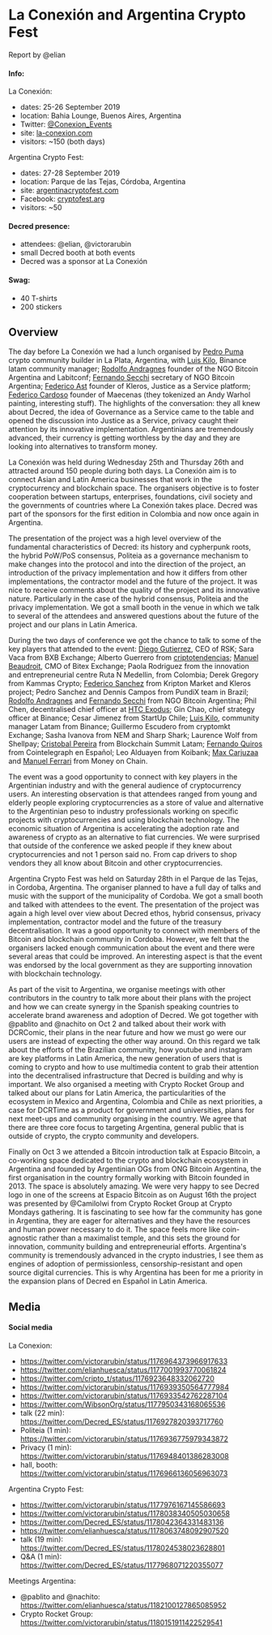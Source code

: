 # La Conexión and Argentina Crypto Fest

Report by @elian

#### Info:

La Conexión:

- dates: 25-26 September 2019
- location: Bahia Lounge, Buenos Aires, Argentina
- Twitter: [@Conexion_Events](https://twitter.com/Conexion_Events)
- site: [la-conexion.com](https://la-conexion.com/home/)
- visitors: ~150 (both days)

Argentina Crypto Fest:

- dates: 27-28 September 2019
- location: Parque de las Tejas, Córdoba, Argentina
- site: [argentinacryptofest.com](https://argentinacryptofest.com/)
- Facebook: [cryptofest.arg](https://www.facebook.com/cryptofest.arg/)
- visitors: ~50

#### Decred presence:

- attendees: @elian, @victorarubin
- small Decred booth at both events
- Decred was a sponsor at La Conexión

#### Swag:

- 40 T-shirts
- 200 stickers

## Overview

The day before La Conexión we had a lunch organised by [Pedro Puma](https://twitter.com/PedroReyPuma) crypto community builder in La Plata, Argentina, with [Luis Kilo](https://twitter.com/cryptopago), Binance latam community manager; [Rodolfo Andragnes](https://twitter.com/RodolfoBits) founder of the NGO Bitcoin Argentina and Labitconf; [Fernando Secchi](https://twitter.com/fersecchi) secretary of NGO Bitcoin Argentina; [Federico Ast](https://twitter.com/federicoast) founder of Kleros, Justice as a Service platform; [Federico Cardoso](https://twitter.com/ravenio) founder of Maecenas (they tokenized an Andy Warhol painting, interesting stuff). The highlights of the conversation: they all knew about Decred, the idea of Governance as a Service came to the table and opened the discussion into Justice as a Service, privacy caught their attention by its innovative implementation. Argentinians are tremendously advanced, their currency is getting worthless by the day and they are looking into alternatives to transform money.

La Conexión was held during Wednesday 25th and Thursday 26th and attracted around 150 people during both days. La Conexión aim is to connect Asian and Latin America businesses that work in the cryptocurrency and blockchain space. The organisers objective is to foster cooperation between startups, enterprises, foundations, civil society and the governments of countries where La Conexión takes place. Decred was part of the sponsors for the first edition in Colombia and now once again in Argentina.

The presentation of the project was a high level overview of the fundamental characteristics of Decred: its history and cypherpunk roots, the hybrid PoW/PoS consensus, Politeia as a governance mechanism to make changes into the protocol and into the direction of the project, an introduction of the privacy implementation and how it differs from other implementations, the contractor model and the future of the project. It was nice to receive comments about the quality of the project and its innovative nature. Particularly in the case of the hybrid consensus, Politeia and the privacy implementation. We got a small booth in the venue in which we talk to several of the attendees and answered questions about the future of the project and our plans in Latin America.

During the two days of conference we got the chance to talk to some of the key players that attended to the event: [Diego Gutierrez]((https://twitter.com/dieguito)), CEO of RSK; Sara Vaca from BXB Exchange; Alberto Guerrero from [criptotendencias](https://twitter.com/cripto_t); [Manuel Beaudroit](https://twitter.com/mbeaudroit), CMO of Bitex Exchange; Paola Rodriguez from the innovation and entrepreneurial centre Ruta N Medellin, from Colombia; Derek Gregory from Kammas Crypto; [Federico Sanchez](https://twitter.com/federicoast) from Kripton Market and Kleros project; Pedro Sanchez and Dennis Campos from PundiX team in Brazil; [Rodolfo Andragnes](https://twitter.com/RodolfoBits) and [Fernando Secchi](https://twitter.com/fersecchi) from NGO Bitcoin Argentina; Phil Chen, decentralised chief officer at [HTC Exodus](https://twitter.com/htcexodus); Gin Chao, chief strategy officer at Binance; Cesar Jimenez from StartUp Chile; [Luis Kilo](https://twitter.com/cryptopago), community manager Latam from Binance; Guillermo Escudero from cryptomkt Exchange; Sasha Ivanova from NEM and Sharp Shark; Laurence Wolf from Shellpay; [Cristobal Pereira](https://twitter.com/cristpereirag) from Blockchain Summit Latam; [Fernando Quiros](https://twitter.com/FerQuiros) from Cointelegraph en Español; Leo Alduayen from Koibank; [Max Carjuzaa](https://twitter.com/maxcarjuzaa) and [Manuel Ferrari](https://twitter.com/manuferraritano) from Money on Chain.

The event was a good opportunity to connect with key players in the Argentinian industry and with the general audience of cryptocurrency users. An interesting observation is that attendees ranged from young and elderly people exploring cryptocurrencies as a store of value and alternative to the Argentinian peso to industry professionals working on specific projects with cryptocurrencies and using blockchain technology. The economic situation of Argentina is accelerating the adoption rate and awareness of crypto as an alternative to fiat currencies. We were surprised that outside of the conference we asked people if they knew about cryptocurrencies and not 1 person said no. From cap drivers to shop vendors they all know about Bitcoin and other cryptocurrencies.

Argentina Crypto Fest was held on Saturday 28th in el Parque de las Tejas, in Cordoba, Argentina. The organiser planned to have a full day of talks and music with the support of the municipality of Cordoba. We got a small booth and talked with attendees to the event. The presentation of the project was again a high level over view about Decred ethos, hybrid consensus, privacy implementation, contractor model and the future of the treasury decentralisation. It was a good opportunity to connect with members of the Bitcoin and blockchain community in Cordoba. However, we felt that the organisers lacked enough communication about the event and there were several areas that could be improved. An interesting aspect is that the event was endorsed by the local government as they are supporting innovation with blockchain technology.

As part of the visit to Argentina, we organise meetings with other contributors in the country to talk more about their plans with the project and how we can create synergy in the Spanish speaking countries to accelerate brand awareness and adoption of Decred. We got together with @pablito and @nachito on Oct 2 and talked about their work with DCRComic, their plans in the near future and how we must go were our users are instead of expecting the other way around. On this regard we talk about the efforts of the Brazilian community, how youtube and instagram are key platforms in Latin America, the new generation of users that is coming to crypto and how to use multimedia content to grab their attention into the decentralised infrastructure that Decred is building and why is important. We also organised a meeting with Crypto Rocket Group and talked about our plans for Latin America, the particularities of the ecosystem in Mexico and Argentina, Colombia and Chile as next priorities, a case for DCRTime as a product for government and universities, plans for next meet-ups and community organising in the country. We agree that there are three core focus to targeting Argentina, general public that is outside of crypto, the crypto community and developers.

Finally on Oct 3 we attended a Bitcoin introduction talk at Espacio Bitcoin, a co-working space dedicated to the crypto and blockchain ecosystem in Argentina and founded by Argentinian OGs from ONG Bitcoin Argentina, the first organisation in the country formally working with Bitcoin founded in 2013. The space is absolutely amazing. We were very happy to see Decred logo in one of the screens at Espacio Bitcoin as on August 16th the project was presented by @Camilolwi from Crypto Rocket Group at Crypto Mondays gathering. It is fascinating to see how far the community has gone in Argentina, they are eager for alternatives and they have the resources and human power necessary to do it. The space feels more like coin-agnostic rather than a maximalist temple, and this sets the ground for innovation, community building and entrepreneurial efforts. Argentina's community is tremendously advanced in the crypto industries, I see them as engines of adoption of permissionless, censorship-resistant and open source digital currencies. This is why Argentina has been for me a priority in the expansion plans of Decred en Español in Latin America.

## Media

#### Social media

La Conexion:

- https://twitter.com/victorarubin/status/1176964373966917633
- https://twitter.com/elianhuesca/status/1177001993770061824
- https://twitter.com/cripto_t/status/1176923648332062720
- https://twitter.com/victorarubin/status/1176939350564777984
- https://twitter.com/victorarubin/status/1176933542762287104
- https://twitter.com/WibsonOrg/status/1177950343168065536
- talk (22 min): https://twitter.com/Decred_ES/status/1176927820393717760
- Politeia (1 min): https://twitter.com/victorarubin/status/1176936775979343872
- Privacy (1 min): https://twitter.com/victorarubin/status/1176948401386283008
- hall, booth: https://twitter.com/victorarubin/status/1176966136056963073

Argentina Crypto Fest:

- https://twitter.com/victorarubin/status/1177976167145586693
- https://twitter.com/victorarubin/status/1178038340505030658
- https://twitter.com/Decred_ES/status/1178042364331483136
- https://twitter.com/elianhuesca/status/1178063748092907520
- talk (19 min): https://twitter.com/Decred_ES/status/1178024538023628801
- Q&A (1 min): https://twitter.com/Decred_ES/status/1177968071220355077

Meetings Argentina:

- @pablito and @nachito: https://twitter.com/elianhuesca/status/1182100127865085952
- Crypto Rocket Group: https://twitter.com/victorarubin/status/1180151911422529541
